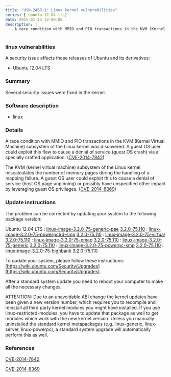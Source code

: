 ```yaml
---
title: "USN-2463-1: Linux kernel vulnerabilities"
series: [ ubuntu-12.04-lts]
date: 2015-01-13 12:00:00
description: |
    A race condition with MMIO and PIO transactions in the KVM (Kernel Virtual Machine) subsystem of the Linux kernel was discovered. A guest OS user could exploit this flaw to cause a denial of service (guest OS crash) via a specially crafted application. ([CVE-2014-7842](http://people.ubuntu.com/~ubuntu-security/cve/CVE-2014-7842))
--- 
```

 
 


### linux vulnerabilities

A security issue affects these releases of Ubuntu and its derivatives:

* Ubuntu 12.04 LTS

### Summary

Several security issues were fixed in the kernel. 

### Software description

* linux 

### Details

A race condition with MMIO and PIO transactions in the KVM (Kernel Virtual Machine) subsystem of the Linux kernel was discovered. A guest OS user could exploit this flaw to cause a denial of service (guest OS crash) via a specially crafted application. ([CVE-2014-7842](http://people.ubuntu.com/~ubuntu-security/cve/CVE-2014-7842))

The KVM (kernel virtual machine) subsystem of the Linux kernel miscalculates the number of memory pages during the handling of a mapping failure. A guest OS user could exploit this to cause a denial of service (host OS page unpinning) or possibly have unspecified other impact by leveraging guest OS privileges. ([CVE-2014-8369](http://people.ubuntu.com/~ubuntu-security/cve/CVE-2014-8369)) 

### Update instructions

The problem can be corrected by updating your system to the following package version:

Ubuntu 12.04 LTS
 : [linux-image-3.2.0-75-generic-pae](https://launchpad.net/ubuntu/+source/linux) <span> [3.2.0-75.110](https://launchpad.net/ubuntu/+source/linux/3.2.0-75.110) </span> 
 : [linux-image-3.2.0-75-powerpc64-smp](https://launchpad.net/ubuntu/+source/linux) <span> [3.2.0-75.110](https://launchpad.net/ubuntu/+source/linux/3.2.0-75.110) </span> 
 : [linux-image-3.2.0-75-virtual](https://launchpad.net/ubuntu/+source/linux) <span> [3.2.0-75.110](https://launchpad.net/ubuntu/+source/linux/3.2.0-75.110) </span> 
 : [linux-image-3.2.0-75-omap](https://launchpad.net/ubuntu/+source/linux) <span> [3.2.0-75.110](https://launchpad.net/ubuntu/+source/linux/3.2.0-75.110) </span> 
 : [linux-image-3.2.0-75-generic](https://launchpad.net/ubuntu/+source/linux) <span> [3.2.0-75.110](https://launchpad.net/ubuntu/+source/linux/3.2.0-75.110) </span> 
 : [linux-image-3.2.0-75-powerpc-smp](https://launchpad.net/ubuntu/+source/linux) <span> [3.2.0-75.110](https://launchpad.net/ubuntu/+source/linux/3.2.0-75.110) </span> 
 : [linux-image-3.2.0-75-highbank](https://launchpad.net/ubuntu/+source/linux) <span> [3.2.0-75.110](https://launchpad.net/ubuntu/+source/linux/3.2.0-75.110) </span> 

To update your system, please follow these instructions: [https://wiki.ubuntu.com/Security/Upgrades](https://wiki.ubuntu.com/Security/Upgrades).

After a standard system update you need to reboot your computer to make all the necessary changes.

ATTENTION: Due to an unavoidable ABI change the kernel updates have been given a new version number, which requires you to recompile and reinstall all third party kernel modules you might have installed. If you use linux-restricted-modules, you have to update that package as well to get modules which work with the new kernel version. Unless you manually uninstalled the standard kernel metapackages (e.g. linux-generic, linux-server, linux-powerpc), a standard system upgrade will automatically perform this as well. 

### References

 
 [CVE-2014-7842](http://people.ubuntu.com/~ubuntu-security/cve/CVE-2014-7842), 

 [CVE-2014-8369](http://people.ubuntu.com/~ubuntu-security/cve/CVE-2014-8369)
 

